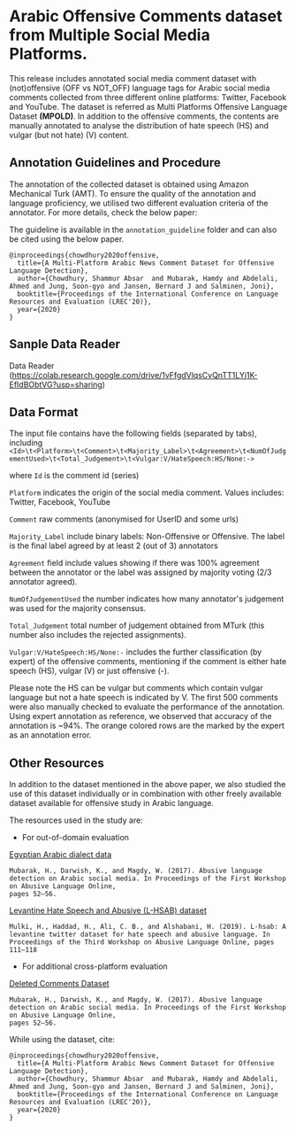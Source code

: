 <!-- # Arabic-Offensive-Multi-Platform-SocialMedia-Comment-Dataset-->

# Arabic Offensive Comments dataset from Multiple Social Media Platforms.

This release includes annotated social media comment dataset with (not)offensive (OFF vs NOT_OFF) language tags for Arabic social media comments collected from three different online platforms: Twitter, Facebook and YouTube. The dataset is referred as Multi Platforms Offensive Language Dataset **(MPOLD)**.
In addition to the offensive comments, the contents are manually annotated to analyse the distribution of hate speech (HS) and vulgar (but not hate) (V) content.

<!--The distribution of the dataset is presented below:
![Platform wise distribution of offensive and not offensive labels](link-to-image)-->


## Annotation Guidelines and Procedure
The annotation of the collected dataset is obtained using Amazon Mechanical Turk (AMT). To ensure the quality of the annotation and language proficiency, we utilised two different evaluation criteria of the annotator. For more details, check the below paper:

The guideline is available in the `annotation_guideline` folder and can also be cited using the below paper.

<!-- Will be available in the proceedings of LREC2020: -->

```
@inproceedings{chowdhury2020offensive,
  title={A Multi-Platform Arabic News Comment Dataset for Offensive Language Detection},
  author={Chowdhury, Shammur Absar  and Mubarak, Hamdy and Abdelali, Ahmed and Jung, Soon-gyo and Jansen, Bernard J and Salminen, Joni},
  booktitle={Proceedings of the International Conference on Language Resources and Evaluation (LREC'20)},
  year={2020}
}
```
## Sanple Data Reader
Data Reader (https://colab.research.google.com/drive/1vFfgdVlqsCvQnTT1LYj1K-EfIdBObtVG?usp=sharing)


## Data Format
The input file contains have the following fields (separated by tabs), including
`<Id>\t<Platform>\t<Comment>\t<Majority_Label>\t<Agreement>\t<NumOfJudgementUsed>\t<Total_Judgement>\t<Vulgar:V/HateSpeech:HS/None:->`

where
`Id` is the comment id (series)

`Platform` indicates the origin of the social media comment. Values includes: Twitter, Facebook, YouTube

`Comment` raw comments (anonymised for UserID and some urls)

`Majority_Label` include binary labels: Non-Offensive or Offensive. The label is the final label agreed by at least 2 (out of 3) annotators

`Agreement` field include values showing if there was 100% agreement between the annotator or the label was assigned by majority voting (2/3 annotator agreed).

`NumOfJudgementUsed` the number indicates how many annotator's judgement was used for the majority consensus.

`Total_Judgement` total number of judgement obtained from MTurk (this number also includes the rejected assignments).

`Vulgar:V/HateSpeech:HS/None:-` includes the further classification (by expert) of the offensive comments, mentioning if the comment is either hate speech (HS), vulgar (V) or just offensive (-).

Please note the HS can be vulgar but comments which contain vulgar language but not a hate speech is indicated by V.
The first 500 comments were also manually checked to evaluate the performance of the annotation. Using expert annotation as reference, we observed that accuracy of the annotation is ~94%. The orange colored rows are the marked by the expert as an annotation error.

## Other Resources
In addition to the dataset mentioned in the above paper, we also studied the use of this dataset individually or in combination with other freely available dataset available for offensive study in Arabic language.

The resources used in the study are:
* For out-of-domain evaluation

[Egyptian Arabic dialect data](http://alt.qcri.org/~hmubarak/offensive/TweetClassification-Summary.xlsx)
```
Mubarak, H., Darwish, K., and Magdy, W. (2017). Abusive language detection on Arabic social media. In Proceedings of the First Workshop on Abusive Language Online,
pages 52–56.
```

[Levantine Hate Speech and Abusive (L-HSAB) dataset](https://github.com/Hala-Mulki/L-HSAB-First-Arabic-Levantine-HateSpeech-Dataset)
```
Mulki, H., Haddad, H., Ali, C. B., and Alshabani, H. (2019). L-hsab: A levantine twitter dataset for hate speech and abusive language. In Proceedings of the Third Workshop on Abusive Language Online, pages 111–118
```

* For additional cross-platform evaluation

[Deleted Comments Dataset](http://alt.qcri.org/~hmubarak/offensive/AJCommentsClassification-CF.xlsx)
```
Mubarak, H., Darwish, K., and Magdy, W. (2017). Abusive language detection on Arabic social media. In Proceedings of the First Workshop on Abusive Language Online,
pages 52–56.
```

<!-- ## Fields present in the dataset -->

While using the dataset, cite:


```
@inproceedings{chowdhury2020offensive,
  title={A Multi-Platform Arabic News Comment Dataset for Offensive Language Detection},
  author={Chowdhury, Shammur Absar  and Mubarak, Hamdy and Abdelali, Ahmed and Jung, Soon-gyo and Jansen, Bernard J and Salminen, Joni},
  booktitle={Proceedings of the International Conference on Language Resources and Evaluation (LREC'20)},
  year={2020}
}
```


